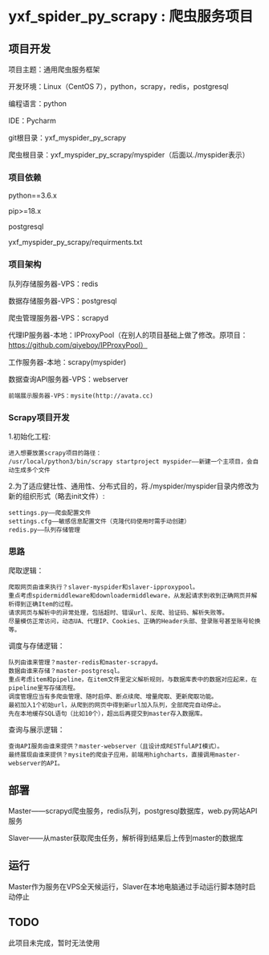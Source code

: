 yxf_spider_py_scrapy : 爬虫服务项目
=========================================================

## 项目开发

项目主题：通用爬虫服务框架  

开发环境：Linux（CentOS 7），python，scrapy，redis，postgresql   

编程语言：python  

IDE：Pycharm  

git根目录：yxf_myspider_py_scrapy  

爬虫根目录：yxf_myspider_py_scrapy/myspider（后面以./myspider表示）  

### 项目依赖  

python==3.6.x  

pip>=18.x  

postgresql  

yxf_myspider_py_scrapy/requirments.txt  

### 项目架构

队列存储服务器-VPS：redis  

数据存储服务器-VPS：postgresql  

爬虫管理服务器-VPS：scrapyd  

代理IP服务器-本地：IPProxyPool（在别人的项目基础上做了修改。原项目：https://github.com/qiyeboy/IPProxyPool）  

工作服务器-本地：scrapy(myspider)  

数据查询API服务器-VPS：webserver  

    前端展示服务器-VPS：mysite(http://avata.cc)

### Scrapy项目开发  

1.初始化工程:  

	进入想要放置scrapy项目的路径：
	/usr/local/python3/bin/scrapy startproject myspider——新建一个主项目，会自动生成多个文件

2.为了适应健壮性、通用性、分布式目的，将./myspider/myspider目录内修改为新的组织形式（略去init文件）:  

	settings.py——爬虫配置文件
	settings.cfg——敏感信息配置文件（克隆代码使用时需手动创建）
	redis.py——队列存储管理


### 思路

爬取逻辑：

	爬取网页由谁来执行？slaver-myspider和slaver-ipproxypool。
	重点考虑spidermiddleware和downloadermiddleware，从发起请求到收到正确网页并解析得到正确Item的过程。
	请求网页与解析中的异常处理，包括超时、错误url、反爬、验证码、解析失败等。
	尽量模仿正常访问，动态UA、代理IP、Cookies、正确的Header头部、登录账号甚至账号轮换等。

调度与存储逻辑：

	队列由谁来管理？master-redis和master-scrapyd。
	数据由谁来存储？master-postgresql。
	重点考虑item和pipeline，在item文件里定义解析规则，与数据库表中的数据对应起来，在pipeline里写存储流程。
	调度管理应当有多爬虫管理、随时启停、断点续爬、增量爬取、更新爬取功能。
	最初加入1个初始url，从爬到的网页中得到新url加入队列，全部爬完自动停止。
	先在本地缓存SQL语句（比如10个），超出后再提交到master存入数据库。

查询与展示逻辑：

	查询API服务由谁来提供？master-webserver（且设计成RESTfulAPI模式）。
	最终展现由谁来提供？mysite的爬虫子应用，前端用highcharts，直接调用master-webserver的API。

## 部署

Master——scrapyd爬虫服务，redis队列，postgresql数据库，web.py网站API服务  

Slaver——从master获取爬虫任务，解析得到结果后上传到master的数据库  

## 运行

Master作为服务在VPS全天候运行，Slaver在本地电脑通过手动运行脚本随时启动停止  

## TODO

此项目未完成，暂时无法使用  
